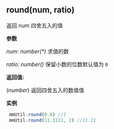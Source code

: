## round(num, ratio)

返回 num 四舍五入的值

**参数**

_num: number(*)_ 求值的数

_ratio: number()_ 保留小数的位数默认值为 `0`


**返回值:** 

(*number*) 返回四舍五入的数值值

**实例** 

``` js
 mmUtil.round(0.8) //1
 mmUtil.round(11.1111, 2) //11.11
```





